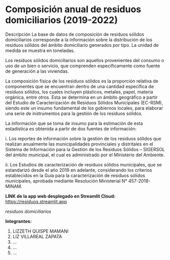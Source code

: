 # Composición anual de residuos domiciliarios (2019-2022)


Descripción	La base de datos de composición de residuos sólidos domiciliarios corresponde a la información sobre la distribución de los residuos sólidos del ámbito domiciliario generados por tipo. La unidad de medida se muestra en toneladas.

Los residuos sólidos domiciliarios son aquellos provenientes del consumo o uso de un bien o servicio, que comprenden específicamente como fuente de generación a las viviendas.

La composición física de los residuos sólidos es la proporción relativa de componentes que se encuentran dentro de una cantidad específica de residuos sólidos, los cuales incluyen plásticos, metales, papel, materia orgánica, entre otros. Esta se determina en un ámbito geográfico a partir del Estudio de Caracterización de Residuos Sólidos Municipales (EC-RSM), siendo este un insumo fundamental de los gobiernos locales, para elaborar una serie de instrumentos para la gestión de los residuos sólidos.

La información que se toma de insumo para la estimación de esta estadística es obtenida a partir de dos fuentes de información: 


i.	Los reportes de información sobre la gestión de los residuos sólidos que realizan anualmente las municipalidades provinciales y distritales en el Sistema de Información para la Gestión de los Residuos Sólidos – SIGERSOL del ámbito municipal, el cual es administrado por el Ministerio del Ambiente.

ii.	Los Estudios de caracterización de residuos sólidos municipales, que se estandarizó desde el año 2019 en adelante, considerando los criterios establecidos en la Guía para la caracterización de residuos sólidos municipales, aprobada mediante Resolución Ministerial N° 457-2018-MINAM.


**LINK de la app web desplegado en Streamlit Cloud:**
https://residuos.streamlit.app

*residuos domiciliarios*

**Integrantes:**


1. LIZZETH QUISPE MAMANI
2. LIZ VILLAREAL ZAPATA
3. ...
4. ...
5. ...

